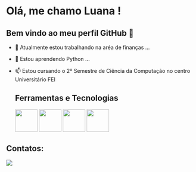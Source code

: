 # Olá, me chamo Luana ! 
## Bem vindo ao meu perfil GitHub 👋


- 🔭 Atualmente estou trabalhando na aréa de finanças ...
- 🌱 Estou aprendendo Python ...
- 📫 Estou cursando o 2º Semestre de Ciência da Computação no centro Universitário FEI

  ## Ferramentas e Tecnologias
  
  <img src="https://cdn.jsdelivr.net/gh/devicons/devicon@latest/icons/python/python-original-wordmark.svg"  width="60" height="60" /> 
            <img src="https://cdn.jsdelivr.net/gh/devicons/devicon@latest/icons/javascript/javascript-plain.svg" width="60" height="60"/>
            <img src="https://cdn.jsdelivr.net/gh/devicons/devicon@latest/icons/html5/html5-plain.svg"   width="60" height="60"/> 
            <img src="https://cdn.jsdelivr.net/gh/devicons/devicon@latest/icons/css3/css3-plain.svg" width="60" height="60"/>


## Contatos:
<a href="https://www.linkedin.com/in/luanaalmed" target="_blank"><img loading="lazy" src="https://img.shields.io/badge/-LinkedIn-%230077B5?style=for-the-badge&logo=linkedin&logoColor=white" target="_blank"></a>   




          
          
          
